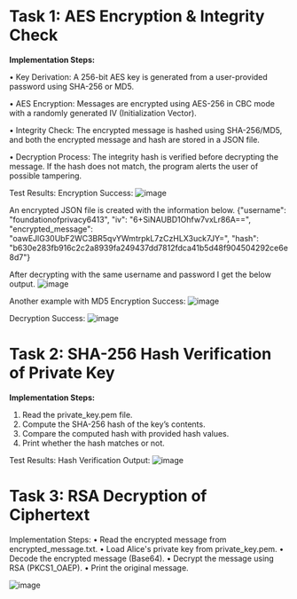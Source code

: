 # Task 1: AES Encryption & Integrity Check
**Implementation Steps:** 

•	Key Derivation: A 256-bit AES key is generated from a user-provided password using SHA-256 or MD5.

•	AES Encryption: Messages are encrypted using AES-256 in CBC mode with a randomly generated IV (Initialization Vector).

•	Integrity Check: The encrypted message is hashed using SHA-256/MD5, and both the encrypted message and hash are stored in a JSON file.

•	Decryption Process: The integrity hash is verified before decrypting the message. If the hash does not match, the program alerts the user of possible tampering.

Test Results:
Encryption Success:
![image](https://github.com/user-attachments/assets/24d09a41-ecda-49fb-9a9a-060c1b96eddf)
 
An encrypted JSON file is created with the information below.
{"username": "foundationofprivacy6413", 
"iv": "6+SiNAUBD1Ohfw7vxLr86A==", 
"encrypted_message": "oawEJlG30UbF2WC3BR5qvYWmtrpkL7zCzHLX3uck7JY=", 
"hash": "b630e283fb916c2c2a8939fa249437dd7812fdca41b5d48f904504292ce6e8d7"}

After decrypting with the same username and password I get the below output.
![image](https://github.com/user-attachments/assets/771eb61d-50f3-47c4-8052-547a5a24398a)
 
Another example with MD5
Encryption Success:
 ![image](https://github.com/user-attachments/assets/897d6f32-b5ab-49f6-b119-dc8c00347e87)

Decryption Success:
 ![image](https://github.com/user-attachments/assets/fbfafc85-7224-4fff-a2cb-e29b0bfe2314)

# Task 2: SHA-256 Hash Verification of Private Key
**Implementation Steps:**

1.	Read the private_key.pem file.
2.	Compute the SHA-256 hash of the key’s contents.
3.	Compare the computed hash with provided hash values.
4.	Print whether the hash matches or not.

Test Results:
Hash Verification Output:
 ![image](https://github.com/user-attachments/assets/cb67d822-21f6-4297-8cfc-48061a5f9fd7)


# Task 3: RSA Decryption of Ciphertext
Implementation Steps:
•	Read the encrypted message from encrypted_message.txt.
•	Load Alice's private key from private_key.pem.
•	Decode the encrypted message (Base64).
•	Decrypt the message using RSA (PKCS1_OAEP).
•	Print the original message.

 ![image](https://github.com/user-attachments/assets/4e5e041b-fe24-4084-a219-c87c0c0187fd)



